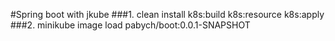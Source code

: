 #Spring boot with jkube
###1. clean install k8s:build k8s:resource k8s:apply
###2. minikube image load pabych/boot:0.0.1-SNAPSHOT
